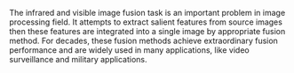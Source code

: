 
The infrared and visible image fusion task is an important problem in image 
processing field. It attempts to extract salient features from source images then these 
features are integrated into a single image by appropriate fusion method. For decades, 
these fusion methods achieve extraordinary fusion performance and are widely used 
in many applications, like video surveillance and military applications.
